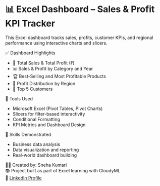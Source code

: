 # 📊 Excel Dashboard – Sales & Profit KPI Tracker

This Excel dashboard tracks sales, profits, customer KPIs, and regional performance using interactive charts and slicers.

✅ Dashboard Highlights

- 📌 Total Sales & Total Profit (₹)
- 📊 Sales & Profit by Category and Year
- 🏆 Best-Selling and Most Profitable Products
- 📍 Profit Distribution by Region
- 👤 Top 5 Customers

🔧 Tools Used

- Microsoft Excel (Pivot Tables, Pivot Charts)
- Slicers for filter-based interactivity
- Conditional Formatting
- KPI Metrics and Dashboard Design

🧩 Skills Demonstrated

- Business data analysis
- Data visualization and reporting
- Real-world dashboard building

👩‍💻 Created by: Sneha Kumari  
📚 Project built as part of Excel learning with CloudyML  
🔗 [LinkedIn Profile](https://www.linkedin.com/in/sneha-kumari-12ss)
